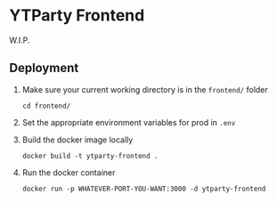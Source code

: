 # YTParty Frontend

W.I.P.

## Deployment

1. Make sure your current working directory is in the `frontend/` folder

   `cd frontend/`

1. Set the appropriate environment variables for prod in `.env`

1. Build the docker image locally

   `docker build -t ytparty-frontend .`

1. Run the docker container

   `docker run -p WHATEVER-PORT-YOU-WANT:3000 -d ytparty-frontend`
